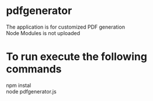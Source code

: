 # pdfgenerator
The application is for customized PDF generation  
Node Modules is not uploaded
# To run execute the following commands
npm instal  
node pdfgenerator.js
